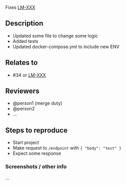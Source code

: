 Fixes [LM-XXX](https://lynkme.atlassian.net/browse/LM-XXX)

## Description
- Updated some file to change some logic
- Added tests
- Updated docker-compose.yml to include new ENV

## Relates to
- #34 or [LM-XXX](https://lynkme.atlassian.net/browse/LM-XXX)

## Reviewers
- @person1 (merge duty)
- @person2
- ...

## Steps to reproduce
- Start project
- Make request to `/endpoint` with `{ "body": "test" }`
- Expect some response

### Screenshots / other info
...

